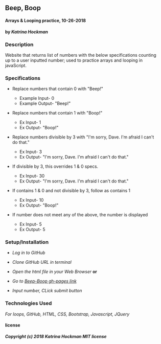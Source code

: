 ## **Beep, Boop**

#### Arrays & Looping practice, 10-26-2018

#### by _Katrina Hockman_

### Description
 Website that returns list of numbers with the below specifications counting up to a user inputted number; used to practice arrays and looping in javaScript.

### Specifications
* Replace numbers that contain 0 with "Beep!"
  * Example Input-
    0
  * Example Output-
    "Beep!"

* Replace numbers that contain 1 with "Boop!"
  * Ex Input-
    1
  * Ex Output-
    "Boop!"

* Replace numbers divisible by 3 with "I'm sorry, Dave. I'm afraid I can't do that."
  * Ex Input-
  3
  * Ex Output-
   "I'm sorry, Dave. I'm afraid I can't do that."

* If divisible by 3, this overrides 1 & 0 specs.
  * Ex Input-
    30
  * Ex Output-
    "I'm sorry, Dave. I'm afraid I can't do that."

* If contains 1 & 0 and not divisible by 3, follow as contains 1
  * Ex Input-
    10
  * Ex Output-
    "Boop!"

* If number does not meet any of the above, the number is displayed
  * Ex Input-
    5
  * Ex Output-
    5

### Setup/Installation

* _Log in to GitHub_
* _Clone GitHub URL in terminal_
* _Open the html file in your Web Browser_
**or**
*  _Go to [Beep-Boop gh-pages link](https://kmh620.github.io/beep-boop/)_

* _Input number, CLick submit button_



### Technologies Used

_For loops, GitHub, HTML, CSS, Bootstrap, Javascript, JQuery_



#### license
##### Copyright (c) 2018 *Katrina Hockman* MIT license
